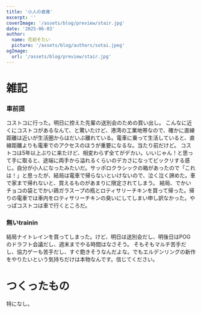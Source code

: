 ```yaml
---
title: '小人の倉庫'
excerpt: ''
coverImage: '/assets/blog/preview/stair.jpg'
date: '2025-06-03'
author:
  name: 花初そたい
  picture: '/assets/blog/authors/sotai.jpeg'
ogImage:
  url: '/assets/blog/preview/stair.jpg'
---
```

# 雑記
### 車前提
コストコに行った。明日に控えた先輩の送別会のための買い出し。
こんなに近くにコストコがあるなんて、と驚いたけど、港湾の工業地帯なので、確かに直線距離は近いが生活圏からはだいぶ離れている。電車に乗って生活していると、直線距離よりも電車でのアクセスのほうが重要になるな。当たり前だけど。
コストコは5年以上ぶりに来たけど、相変わらず全てがデカい。いいじゃん！と思って手に取ると、途端に両手から溢れるくらいのデカさになってビックリする感じ。自分が小人になったみたいだ。サッポロクラシックの箱があったので「これは！」と思ったが、結局は電車で帰らないといけないので、泣く泣く諦めた。車で家まで帰れないと、買えるものがあまりに限定されてしまう。
結局、でかいチョコの袋とでかい鶏ガラスープの瓶とロティサリーチキンを買って帰った。帰りの電車では車内をロティサリーチキンの臭いにしてしまい申し訳なかった。やっぱコストコは車で行くところだ。

### 無いtrainin
結局ナイトレインを買ってしまった。けど、明日は送別会だし、明後日はPOGのドラフト会議だし、週末までやる時間はなさそう。
そもそもマルチ苦手だし、協力ゲーも苦手だし、すぐ飽きそうなんだよな。でもエルデンリングの新作をやりたいという気持ちだけは本物なんです。信じてください。

# つくったもの
特になし。